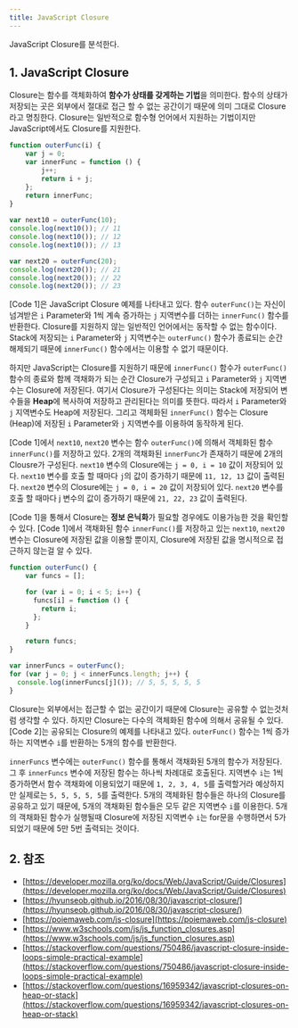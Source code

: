 ```yaml
---
title: JavaScript Closure
---
```


JavaScript Closure를 분석한다.

## 1. JavaScript Closure

Closure는 함수를 객체화하여 **함수가 상태를 갖게하는 기법**을 의미한다. 함수의 상태가 저장되는 곳은 외부에서 절대로 접근 할 수 없는 공간이기 때문에 의미 그대로 Closure라고 명칭한다. Closure는 일반적으로 함수형 언어에서 지원하는 기법이지만 JavaScript에서도 Closure를 지원한다.

```javascript {caption="[Code 1] JavaScript Closure", linenos=table}
function outerFunc(i) {
    var j = 0;
    var innerFunc = function () {
        j++;
        return i + j;
    };
    return innerFunc;
}
  
var next10 = outerFunc(10);
console.log(next10()); // 11
console.log(next10()); // 12
console.log(next10()); // 13

var next20 = outerFunc(20);
console.log(next20()); // 21
console.log(next20()); // 22
console.log(next20()); // 23
```

[Code 1]은 JavaScript Closure 예제를 나타내고 있다. 함수 `outerFunc()`는 자신이 넘겨받은 `i` Parameter와 1씩 계속 증가하는 `j` 지역변수를 더하는 `innerFunc()` 함수를 반환한다. Closure를 지원하지 않는 일반적인 언어에서는 동작할 수 없는 함수이다. Stack에 저장되는 `i` Parameter와 `j` 지역변수는 `outerFunc()` 함수가 종료되는 순간 해제되기 때문에 `innerFunc()` 함수에서는 이용할 수 없기 때문이다.

하지만 JavaScript는 Closure를 지원하기 때문에 `innerFunc()` 함수가 `outerFunc()` 함수의 종료와 함께 객채화가 되는 순간 Closure가 구성되고 `i` Parameter와 `j` 지역변수는 Closure에 저장된다. 여기서 Closure가 구성된다는 의미는 Stack에 저장되어 변수들을 **Heap**에 복사하여 저장하고 관리된다는 의미를 뜻한다. 따라서 `i` Parameter와 `j` 지역변수도 Heap에 저장된다. 그리고 객체화된 `innerFunc()` 함수는 Closure (Heap)에 저장된 `i` Parameter와 `j` 지역변수를 이용하여 동작하게 된다.

[Code 1]에서 `next10`, `next20` 변수는 함수 `outerFunc()`에 의해서 객체화된 함수 `innerFunc()`를 저장하고 있다. 2개의 객채화된 `innerFunc`가 존재하기 때문에 2개의 Clousre가 구성된다. `next10` 변수의 Closure에는 `j = 0, i = 10` 값이 저장되어 있다. `next10` 변수를 호출 할 때마다 `j`의 값이 증가하기 때문에 `11, 12, 13` 값이 출력된다. `next20` 변수의 Closure에는 `j = 0, i = 20` 값이 저장되어 있다. `next20` 변수를 호출 할 때마다 j 변수의 값이 증가하기 때문에 `21, 22, 23` 값이 출력된다.

[Code 1]을 통해서 Closure는 **정보 은닉화**가 필요할 경우에도 이용가능한 것을 확인할 수 있다. [Code 1]에서 객채화된 함수 `innerFunc()`를 저장하고 있는 `next10`, `next20` 변수는 Closure에 저장된 값을 이용할 뿐이지, Closure에 저장된 값을 명시적으로 접근하지 않는걸 알 수 있다.

```javascript {caption="[Code 2] JavaScript Shared Closure", linenos=table}
function outerFunc() {
    var funcs = [];

    for (var i = 0; i < 5; i++) {
      funcs[i] = function () {
        return i;
      };
    }

    return funcs;
}

var innerFuncs = outerFunc();
for (var j = 0; j < innerFuncs.length; j++) {
  console.log(innerFuncs[j]()); // 5, 5, 5, 5, 5
}
```

Closure는 외부에서는 접근할 수 없는 공간이기 때문에 Closure는 공유할 수 없는것처럼 생각할 수 있다. 하지만 Closure는 다수의 객체화된 함수에 의해서 공유될 수 있다. [Code 2]는 공유되는 Closure의 예제를 나타내고 있다. `outerFunc()` 함수는 1씩 증가하는 지역변수 `i`를 반환하는 5개의 함수를 반환한다.

`innerFuncs` 변수에는 `outerFunc()` 함수를 통해서 객채화된 5개의 함수가 저장된다. 그 후 `innerFuncs` 변수에 저장된 함수는 하나씩 차례대로 호출된다. 지역변수 `i`는 1씩 증가하면서 함수 객채화에 이용되었기 때문에 `1, 2, 3, 4, 5`를 출력할거라 예상하지만 실제로는 `5, 5, 5, 5, 5`를 출력한다. 5개의 객체화된 함수들은 하나의 Closure를 공유하고 있기 때문에, 5개의 객채화된 함수들은 모두 같은 지역변수 `i`를 이용한다. 5개의 객채화된 함수가 실행될때 Closure에 저장된 지역변수 `i`는 for문을 수행하면서 5가 되었기 때문에 5만 5번 출력되는 것이다.

## 2. 참조

* [https://developer.mozilla.org/ko/docs/Web/JavaScript/Guide/Closures](https://developer.mozilla.org/ko/docs/Web/JavaScript/Guide/Closures)
* [https://hyunseob.github.io/2016/08/30/javascript-closure/](https://hyunseob.github.io/2016/08/30/javascript-closure/)
* [https://poiemaweb.com/js-closure](https://poiemaweb.com/js-closure)
* [https://www.w3schools.com/js/js_function_closures.asp](https://www.w3schools.com/js/js_function_closures.asp)
* [https://stackoverflow.com/questions/750486/javascript-closure-inside-loops-simple-practical-example](https://stackoverflow.com/questions/750486/javascript-closure-inside-loops-simple-practical-example)
* [https://stackoverflow.com/questions/16959342/javascript-closures-on-heap-or-stack](https://stackoverflow.com/questions/16959342/javascript-closures-on-heap-or-stack)